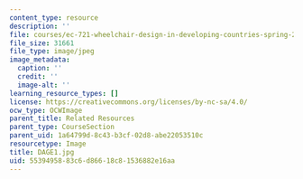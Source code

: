 ```yaml
---
content_type: resource
description: ''
file: courses/ec-721-wheelchair-design-in-developing-countries-spring-2009/5539495883c6d86618c81536882e16aa_DAGE1.jpg
file_size: 31661
file_type: image/jpeg
image_metadata:
  caption: ''
  credit: ''
  image-alt: ''
learning_resource_types: []
license: https://creativecommons.org/licenses/by-nc-sa/4.0/
ocw_type: OCWImage
parent_title: Related Resources
parent_type: CourseSection
parent_uid: 1a64799d-8c43-b3cf-02d8-abe22053510c
resourcetype: Image
title: DAGE1.jpg
uid: 55394958-83c6-d866-18c8-1536882e16aa
---
```

